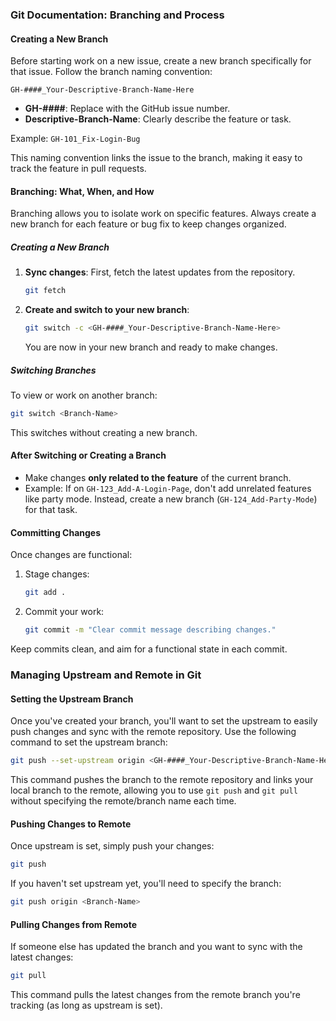 ### Git Documentation: Branching and Process

#### Creating a New Branch

Before starting work on a new issue, create a new branch specifically for that issue. Follow the branch naming convention:

```
GH-####_Your-Descriptive-Branch-Name-Here
```

- **GH-####**: Replace with the GitHub issue number.
- **Descriptive-Branch-Name**: Clearly describe the feature or task.

Example: `GH-101_Fix-Login-Bug`

This naming convention links the issue to the branch, making it easy to track the feature in pull requests.

#### Branching: What, When, and How

Branching allows you to isolate work on specific features. Always create a new branch for each feature or bug fix to keep changes organized.

##### Creating a New Branch

1. **Sync changes**: First, fetch the latest updates from the repository.
   ```bash
   git fetch
   ```
2. **Create and switch to your new branch**:
   ```bash
   git switch -c <GH-####_Your-Descriptive-Branch-Name-Here>
   ```
   You are now in your new branch and ready to make changes.

##### Switching Branches

To view or work on another branch:
```bash
git switch <Branch-Name>
```
This switches without creating a new branch.

#### After Switching or Creating a Branch

- Make changes **only related to the feature** of the current branch.
- Example: If on `GH-123_Add-A-Login-Page`, don't add unrelated features like party mode. Instead, create a new branch (`GH-124_Add-Party-Mode`) for that task.

#### Committing Changes

Once changes are functional:
1. Stage changes:
   ```bash
   git add .
   ```
2. Commit your work:
   ```bash
   git commit -m "Clear commit message describing changes."
   ```

Keep commits clean, and aim for a functional state in each commit.

### Managing Upstream and Remote in Git

#### Setting the Upstream Branch

Once you've created your branch, you'll want to set the upstream to easily push changes and sync with the remote repository. Use the following command to set the upstream branch:

```bash
git push --set-upstream origin <GH-####_Your-Descriptive-Branch-Name-Here>
```

This command pushes the branch to the remote repository and links your local branch to the remote, allowing you to use `git push` and `git pull` without specifying the remote/branch name each time.

#### Pushing Changes to Remote

Once upstream is set, simply push your changes:

```bash
git push
```

If you haven't set upstream yet, you'll need to specify the branch:

```bash
git push origin <Branch-Name>
```

#### Pulling Changes from Remote

If someone else has updated the branch and you want to sync with the latest changes:

```bash
git pull
```

This command pulls the latest changes from the remote branch you're tracking (as long as upstream is set).
